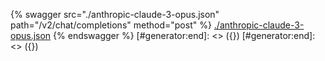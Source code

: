 [#generator:start]: <> ({ "template": "openapi" })
[#generator:start]: <> ({ "template": "openapi" })
{% swagger src="./anthropic-claude-3-opus.json" path="/v2/chat/completions" method="post" %}
[./anthropic-claude-3-opus.json](./anthropic-claude-3-opus.json)
{% endswagger %}
[#generator:end]: <> ({})
[#generator:end]: <> ({})